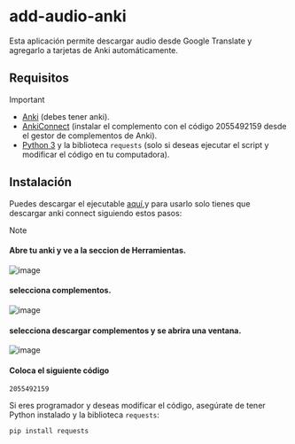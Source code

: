 # add-audio-anki
Esta aplicación permite descargar audio desde Google Translate y agregarlo a tarjetas de Anki automáticamente.

## Requisitos
> [!IMPORTANT]
> - [Anki](https://apps.ankiweb.net/) (debes tener anki).
> - [AnkiConnect](https://github.com/FooSoft/anki-connect) (instalar el complemento con el código 2055492159 desde el gestor de complementos de Anki).
> - [Python 3](https://www.python.org/downloads/) y la biblioteca `requests` (solo si deseas ejecutar el script y modificar el código en tu computadora).

## Instalación

Puedes descargar el ejecutable [aquí](https://github.com/omar49511/add-audio-anki/releases/download/v1.0-beta/DownloadFrasesEnglish.exe),y para usarlo solo tienes que descargar anki connect siguiendo estos pasos:
>[!NOTE]
> #### Abre tu anki y ve a la seccion de Herramientas.
> ![image](https://github.com/user-attachments/assets/2fd48752-348a-4fe8-81b1-0882154becf9)
> #### selecciona complementos.
>   
>![image](https://github.com/user-attachments/assets/c88658ee-99ba-45bb-811f-4aec88f6b02b)
>
> #### selecciona descargar complementos y se abrira una ventana.
>   
>![image](https://github.com/user-attachments/assets/65ede6a7-107c-4a76-a403-751e9cacd5f7)
>
> #### Coloca el siguiente código
> ```
> 2055492159
> ```




Si eres programador y deseas modificar el código, asegúrate de tener Python instalado y la biblioteca `requests`:

```bash
pip install requests
